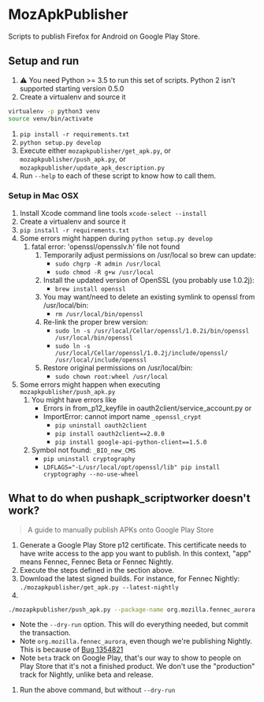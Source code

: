 # MozApkPublisher

Scripts to publish Firefox for Android on Google Play Store.

## Setup and run

1. :warning: You need Python >= 3.5 to run this set of scripts. Python 2 isn't supported starting version 0.5.0
1. Create a virtualenv and source it
```sh
virtualenv -p python3 venv
source venv/bin/activate
```
1. `pip install -r requirements.txt`
1. `python setup.py develop`
1. Execute either `mozapkpublisher/get_apk.py`, or `mozapkpublisher/push_apk.py`, or `mozapkpublisher/update_apk_description.py`
1. Run `--help` to each of these script to know how to call them.

### Setup in Mac OSX


1. Install Xcode command line tools
   `xcode-select --install`
1. Create a virtualenv and source it
1. `pip install -r requirements.txt`
1. Some errors might happen during `python setup.py develop`
    1. fatal error: 'openssl/opensslv.h' file not found
        1. Temporarily adjust permissions on /usr/local so brew can update:
            * `sudo chgrp -R admin /usr/local`
            * `sudo chmod -R g+w /usr/local`
        2. Install the updated version of OpenSSL (you probably use 1.0.2j):
            * `brew install openssl`
        3. You may want/need to delete an existing symlink to openssl from /usr/local/bin:
            * `rm /usr/local/bin/openssl`
        4. Re-link the proper brew version:
            * `sudo ln -s /usr/local/Cellar/openssl/1.0.2i/bin/openssl /usr/local/bin/openssl`
            * `sudo ln -s /usr/local/Cellar/openssl/1.0.2j/include/openssl/ /usr/local/include/openssl`
        5. Restore original permissions on /usr/local/bin:
            * `sudo chown root:wheel /usr/local`
1. Some errors might happen when executing `mozapkpublisher/push_apk.py`
    1. You might have errors like
        * Errors in from_p12_keyfile in oauth2client/service_account.py or
        * ImportError: cannot import name `_openssl_crypt`
            * `pip uninstall oauth2client`
            * `pip install oauth2client==2.0.0`
            * `pip install google-api-python-client==1.5.0`
    1. Symbol not found: `_BIO_new_CMS`
        * `pip uninstall cryptography`
        * `LDFLAGS="-L/usr/local/opt/openssl/lib" pip install cryptography --no-use-wheel`

## What to do when pushapk_scriptworker doesn't work?

> A guide to manually publish APKs onto Google Play Store

1. Generate a Google Play Store p12 certificate. This certificate needs to have write access to the app you want to publish. In this context, "app" means Fennec, Fennec Beta or Fennec Nightly.
1. Execute the steps defined in the section above.
1. Download the latest signed builds. For instance, for Fennec Nightly: `./mozapkpublisher/get_apk.py --latest-nightly`
1. 
```sh
./mozapkpublisher/push_apk.py --package-name org.mozilla.fennec_aurora --track beta --credentials /path/to/your/googleplay/creds.p12 --service-account your-service-account@iam.gserviceaccount.com --apk-x86 x86.apk  --apk-armv7-v15 arm.apk --dry-run
```

  * Note the `--dry-run` option. This will do everything needed, but commit the transaction.
  * Note `org.mozilla.fennec_aurora`, even though we're publishing Nightly. This is because of [Bug 1354821](https://bugzilla.mozilla.org/show_bug.cgi?id=1354821)
  * Note `beta` track on Google Play, that's our way to show to people on Play Store that it's not a finished product. We don't use the "production" track for Nightly, unlike beta and release.
1. Run the above command, but without `--dry-run`
